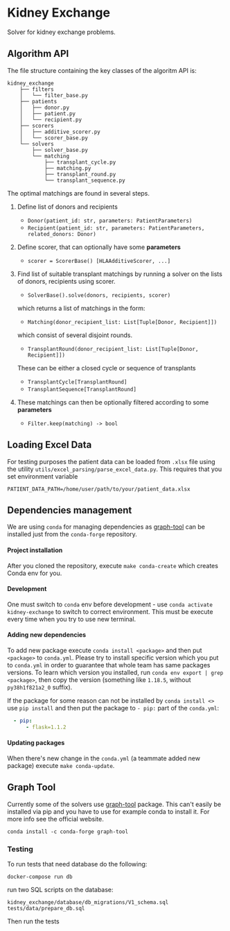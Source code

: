 # Kidney Exchange

Solver for kidney exchange problems. 

## Algorithm API
The file structure containing the key classes of the algoritm API is: 
```
kidney_exchange
    ├── filters
    │   └── filter_base.py
    ├── patients
    │   ├── donor.py
    │   ├── patient.py
    │   └── recipient.py
    ├── scorers
    │   ├── additive_scorer.py
    │   └── scorer_base.py
    └── solvers
        ├── solver_base.py
        └── matching
            ├── transplant_cycle.py
            ├── matching.py
            ├── transplant_round.py
            └── transplant_sequence.py

```
The optimal matchings are found in several steps.
1. Define list of donors and recipients 
    - `Donor(patient_id: str, parameters: PatientParameters)`
    - `Recipient(patient_id: str, parameters: PatientParameters, related_donors: Donor)`
     
2. Define scorer, that can optionally have some <b>parameters</b>
    - `scorer = ScorerBase() [HLAAdditiveScorer, ...]`
    
3. Find list of suitable transplant matchings by running a solver on the 
lists of donors, recipients using scorer.
    - `SolverBase().solve(donors, recipients, scorer)`
    
    which returns a list of matchings in the form:      
    - `Matching(donor_recipient_list: List[Tuple[Donor, Recipient]])`

    which consist of several disjoint rounds. 
    - `TransplantRound(donor_recipient_list: List[Tuple[Donor, Recipient]])`  
    
    These can be either a closed cycle or sequence of transplants
    - `TransplantCycle[TransplantRound]`
    - `TransplantSequence[TransplantRound]`
    
4. These matchings can then be optionally filtered according to some <b>parameters</b> 
    - `Filter.keep(matching) -> bool`
    
## Loading Excel Data
For testing purposes the patient data can be loaded from `.xlsx` file using the utility `utils/excel_parsing/parse_excel_data.py`. This requires that you set environment variable 
```
PATIENT_DATA_PATH=/home/user/path/to/your/patient_data.xlsx
``` 

## Dependencies management
We are using `conda` for managing dependencies as [graph-tool](https://graph-tool.skewed.de/)
can be installed just from the `conda-forge` repository.

#### Project installation
After you cloned the repository, execute `make conda-create` which creates Conda env for you.

#### Development
One must switch to `conda` env before development - use `conda activate kidney-exchange`
to switch to correct environment.
This must be execute every time when you try to use new terminal.

#### Adding new dependencies
To add new package execute `conda install <package>` and then put `<package>` to `conda.yml`.
Please try to install specific version which you put to `conda.yml` in order to guarantee that whole team has same 
packages versions.
To learn which version you installed, run `conda env export | grep <package>`, then copy the version 
(something like `1.18.5`, without `py38h1f821a2_0` suffix).

If the package for some reason can not be installed by `conda install <>` use `pip install`
and then put the package to `- pip:` part of the `conda.yml`:
```yaml
  - pip:
      - flask=1.1.2
```

#### Updating packages
When there's new change in the `conda.yml` (a teammate added new package) execute `make conda-update`.


## Graph Tool
Currently some of the solvers use [graph-tool](https://graph-tool.skewed.de/) package. This can't 
easily be installed via pip and you have to use for example conda to install it. For more info see the official website. 
```
conda install -c conda-forge graph-tool
```

### Testing
To run tests that need database do the following:
```
docker-compose run db
```
run two SQL scripts on the database:
```
kidney_exchange/database/db_migrations/V1_schema.sql
tests/data/prepare_db.sql
```
Then run the tests
